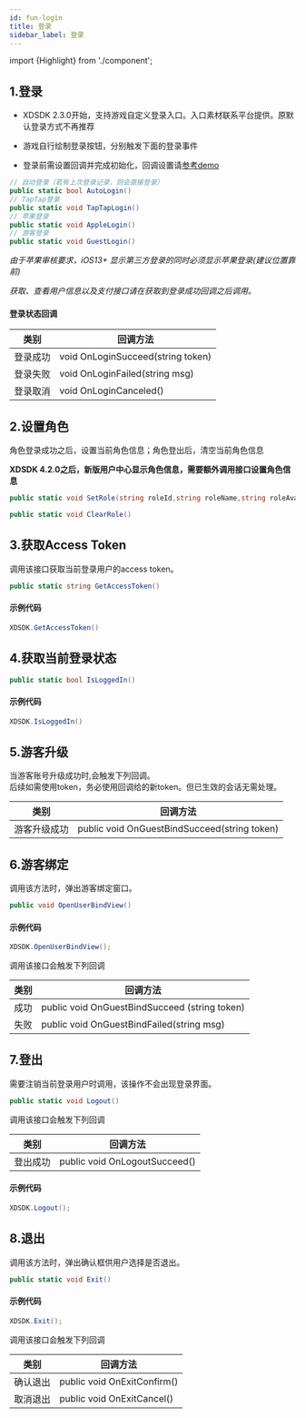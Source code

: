 ```yaml
---
id: fun-login
title: 登录
sidebar_label: 登录
---
```

import {Highlight} from './component';

## 1.登录

- XDSDK 2.3.0开始，支持游戏自定义登录入口。入口素材联系平台提供。<Highlight color='#f00'>原默认登录方式不再推荐</Highlight>

- 游戏自行绘制登录按钮，分别触发下面的登录事件

- 登录前需设置回调并完成初始化，回调设置请[参考demo](https://github.com/JemyCheung/xdsdk_unity/blob/master/Assets/scripts/XDSDKCallback.cs)
```cs
// 自动登录（若有上次登录记录，则会直接登录）
public static bool AutoLogin()
// TapTap登录
public static void TapTapLogin()
// 苹果登录
public static void AppleLogin()
// 游客登录
public static void GuestLogin()

```

*<Highlight color='#f00'>由于苹果审核要求，iOS13+ 显示第三方登录的同时必须显示苹果登录(建议位置靠前) </Highlight>*  

*<Highlight color='#f00'>获取、查看用户信息以及支付接口请在获取到登录成功回调之后调用。</Highlight>*

#### 登录状态回调

类别 | 回调方法
--- | ---
登录成功 | void OnLoginSucceed(string token)
登录失败 | void OnLoginFailed(string msg)
登录取消 | void OnLoginCanceled()


## 2.设置角色

角色登录成功之后，设置当前角色信息；角色登出后，清空当前角色信息

**<Highlight color='#f00'>XDSDK 4.2.0之后，新版用户中心显示角色信息，需要额外调用接口设置角色信息</Highlight>**

```cs
public static void SetRole(string roleId,string roleName,string roleAvatar)

public static void ClearRole()
```

## 3.获取Access Token

调用该接口获取当前登录用户的access token。

```cs
public static string GetAccessToken()
```

#### 示例代码
```cs
XDSDK.GetAccessToken()
```

## 4.获取当前登录状态

```cs
public static bool IsLoggedIn()
```
#### 示例代码
```cs
XDSDK.IsLoggedIn()
```


## 5.游客升级

当游客账号升级成功时,会触发下列回调。<br/>
后续如需使用token，务必使用回调给的新token。但已生效的会话无需处理。

类别 | 回调方法
--- | ---
游客升级成功 | public void OnGuestBindSucceed(string token)

## 6.游客绑定

调用该方法时，弹出游客绑定窗口。

```cs
public void OpenUserBindView()
```

#### 示例代码

```cs
XDSDK.OpenUserBindView();
```

调用该接口会触发下列回调

类别 | 回调方法
--- | ---
成功 | public void OnGuestBindSucceed (string token)
失败 | public void OnGuestBindFailed(string msg)

## 7.登出

需要注销当前登录用户时调用，该操作不会出现登录界面。

```cs
public static void Logout()
```
调用该接口会触发下列回调

类别 | 回调方法
--- | ---
登出成功 | public void OnLogoutSucceed()

#### 示例代码
```cs
XDSDK.Logout();
```

## 8.退出

调用该方法时，弹出确认框供用户选择是否退出。

```cs
public static void Exit()
```

#### 示例代码

```cs
XDSDK.Exit();
```

调用该接口会触发下列回调

类别 | 回调方法
--- | ---
确认退出 | public void OnExitConfirm()
取消退出 | public void OnExitCancel()

